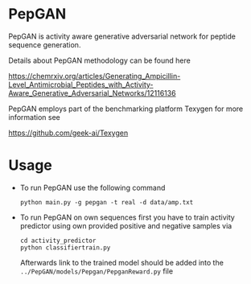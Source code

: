 # PepGAN

PepGAN is activity aware generative adversarial network for peptide sequence generation.

Details about PepGAN methodology can be found here

https://chemrxiv.org/articles/Generating_Ampicillin-Level_Antimicrobial_Peptides_with_Activity-Aware_Generative_Adversarial_Networks/12116136

PepGAN employs part of the benchmarking platform Texygen for more information see

https://github.com/geek-ai/Texygen

# Usage

* To run PepGAN use the following command
  
  ```
  python main.py -g pepgan -t real -d data/amp.txt
  ```

* To run PepGAN on own sequences first you have to train activity predictor using own provided positive and negative samples via
  
  ```
  cd activity_predictor
  python classifiertrain.py
  ```

  Afterwards link to the trained model should be added into the `../PepGAN/models/Pepgan/PepganReward.py` file <br /><br />

